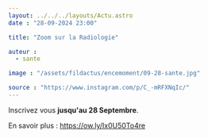 ```yaml
---
layout: ../../../layouts/Actu.astro
date : "28-09-2024 23:00"

title: "Zoom sur la Radiologie"

auteur :
  - sante

image : "/assets/fildactus/encemoment/09-28-sante.jpg"

source : "https://www.instagram.com/p/C_-mRFXNqIc/"
---
```


Inscrivez vous __jusqu'au 28 Septembre__.

En savoir plus : https://ow.ly/Ix0U50To4re